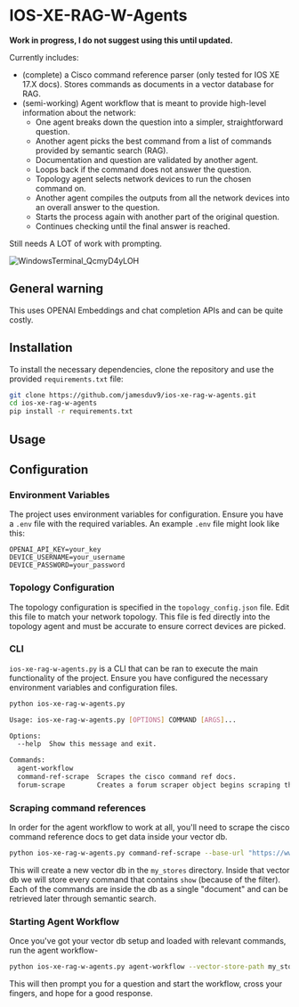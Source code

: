 # IOS-XE-RAG-W-Agents

**Work in progress, I do not suggest using this until updated.**

Currently includes:

- (complete) a Cisco command reference parser (only tested for IOS XE 17.X docs). Stores commands as documents in a vector database for RAG.
- (semi-working) Agent workflow that is meant to provide high-level information about the network:
    - One agent breaks down the question into a simpler, straightforward question.
    - Another agent picks the best command from a list of commands provided by semantic search (RAG).
    - Documentation and question are validated by another agent.
    - Loops back if the command does not answer the question.
    - Topology agent selects network devices to run the chosen command on.
    - Another agent compiles the outputs from all the network devices into an overall answer to the question.
    - Starts the process again with another part of the original question.
    - Continues checking until the final answer is reached.


Still needs A LOT of work with prompting.

![WindowsTerminal_QcmyD4yLOH](https://github.com/jamesduv9/ios-xe-rag-w-agents/assets/32336049/0433ac42-a48d-40b0-9ad8-1327ab1c66a8)

## General warning
This uses OPENAI Embeddings and chat completion APIs and can be quite costly. 

## Installation

To install the necessary dependencies, clone the repository and use the provided `requirements.txt` file:

```bash
git clone https://github.com/jamesduv9/ios-xe-rag-w-agents.git
cd ios-xe-rag-w-agents
pip install -r requirements.txt
```

## Usage

## Configuration

### Environment Variables

The project uses environment variables for configuration. Ensure you have a `.env` file with the required variables. An example `.env` file might look like this:

```
OPENAI_API_KEY=your_key
DEVICE_USERNAME=your_username
DEVICE_PASSWORD=your_password
```

### Topology Configuration

The topology configuration is specified in the `topology_config.json` file. Edit this file to match your network topology. This file is fed directly into the topology agent and must be accurate to ensure correct devices are picked.
### CLI

`ios-xe-rag-w-agents.py` is a CLI that can be ran to execute the main functionality of the project. Ensure you have configured the necessary environment variables and configuration files. 

```bash
python ios-xe-rag-w-agents.py

Usage: ios-xe-rag-w-agents.py [OPTIONS] COMMAND [ARGS]...

Options:
  --help  Show this message and exit.

Commands:
  agent-workflow
  command-ref-scrape  Scrapes the cisco command ref docs.
  forum-scrape        Creates a forum scraper object begins scraping the...

```

### Scraping command references
In order for the agent workflow to work at all, you'll need to scrape the cisco command reference docs to get data inside your vector db. 

```bash
python ios-xe-rag-w-agents.py command-ref-scrape --base-url "https://www.cisco.com/c/en/us/td/docs/ios-xml/ios/17_xe/command/command-references.html" --vector-store my_stores/new_store --command-filter show
```
This will create a new vector db in the `my_stores` directory. Inside that vector db we will store every command that contains `show` (because of the filter). Each of the commands are inside the db as a single "document" and can be retrieved later through semantic search.


### Starting Agent Workflow
Once you've got your vector db setup and loaded with relevant commands, run the agent workflow-

```bash
python ios-xe-rag-w-agents.py agent-workflow --vector-store-path my_stores/new_store
```
This will then prompt you for a question and start the workflow, cross your fingers, and hope for a good response.

